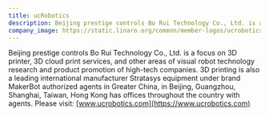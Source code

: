 ```yaml
---
title: ucRobotics
description: Beijing prestige controls Bo Rui Technology Co., Ltd. is a focus on 3D printer, 3D cloud print services, and other areas of visual robot technology research and product promotion.
company_image: https://static.linaro.org/common/member-logos/ucrobotics.jpg
---
```

Beijing prestige controls Bo Rui Technology Co., Ltd. is a focus on 3D printer, 3D cloud print services, and other areas of visual robot technology research and product promotion of high-tech companies. 3D printing is also a leading international manufacturer Stratasys equipment under brand MakerBot authorized agents in Greater China, in Beijing, Guangzhou, Shanghai, Taiwan, Hong Kong has offices throughout the country with agents.  Please visit: [www.ucrobotics.com](https://www.ucrobotics.com)

